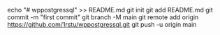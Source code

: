 echo "# wppostgressql" >> README.md
git init
git add README.md
git commit -m "first commit"
git branch -M main
git remote add origin https://github.com/1rstu/wppostgressql.git
git push -u origin main
                

